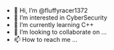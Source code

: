 - 👋 Hi, I’m @fluffyracer1372
- 👀 I’m interested in CyberSecurity
- 🌱 I’m currently learning C++
- 💞️ I’m looking to collaborate on ...
- 📫 How to reach me ...

<!---
fluffyracer1372/fluffyracer1372 is a ✨ special ✨ repository because its `README.md` (this file) appears on your GitHub profile.
You can click the Preview link to take a look at your changes.
--->
